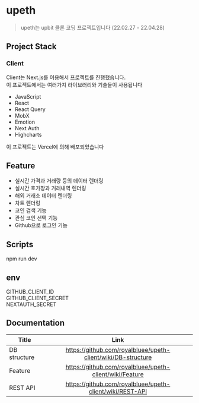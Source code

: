 # upeth

> upeth는 upbit 클론 코딩 프로젝트입니다 (22.02.27 - 22.04.28)

## Project Stack

### Client

Client는 Next.js를 이용해서 프로젝트를 진행했습니다.<br>
이 프로젝트에서는 여러가지 라이브러리와 기술들이 사용됩니다

- JavaScript
- React
- React Query
- MobX
- Emotion
- Next Auth
- Highcharts

이 프로젝트는 Vercel에 의해 배포되었습니다

## Feature

- 실시간 가격과 거래량 등의 데이터 렌더링
- 실시간 호가창과 거래내역 렌더링
- 해외 거래소 데이터 렌더링
- 차트 렌더링
- 코인 검색 기능
- 관심 코인 선택 기능
- Github으로 로그인 기능

## Scripts

npm run dev

## env

GITHUB_CLIENT_ID<br>
GITHUB_CLIENT_SECRET<br>
NEXTAUTH_SECRET<br>

## Documentation

| Title        |                             Link                             |
| ------------ | :----------------------------------------------------------: |
| DB structure | https://github.com/royalbluee/upeth-client/wiki/DB-structure |
| Feature      |   https://github.com/royalbluee/upeth-client/wiki/Feature    |
| REST API     |   https://github.com/royalbluee/upeth-client/wiki/REST-API   |
